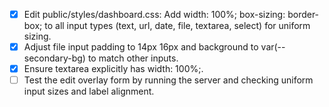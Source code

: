 - [x] Edit public/styles/dashboard.css: Add width: 100%; box-sizing: border-box; to all input types (text, url, date, file, textarea, select) for uniform sizing.
- [x] Adjust file input padding to 14px 16px and background to var(--secondary-bg) to match other inputs.
- [x] Ensure textarea explicitly has width: 100%;.
- [ ] Test the edit overlay form by running the server and checking uniform input sizes and label alignment.

